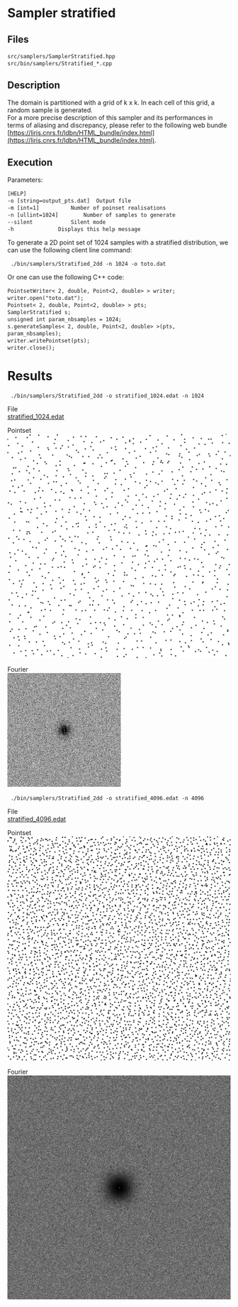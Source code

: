 # Sampler stratified


## Files

```
src/samplers/SamplerStratified.hpp  
src/bin/samplers/Stratified_*.cpp
```

## Description


The domain is partitioned with a grid of k x k. In each cell of this grid, a random sample is generated.  
For a more precise description of this sampler and its performances in terms of aliasing and discrepancy, please refer to the following web bundle [https://liris.cnrs.fr/ldbn/HTML_bundle/index.html](https://liris.cnrs.fr/ldbn/HTML_bundle/index.html).

## Execution


Parameters:  

	[HELP]
	-o [string=output_pts.dat]	Output file
	-m [int=1]			Number of poinset realisations
	-n [ullint=1024]		Number of samples to generate
	--silent 			Silent mode
	-h 				Displays this help message
			

To generate a 2D point set of 1024 samples with a stratified distribution, we can use the following client line command:

     ./bin/samplers/Stratified_2dd -n 1024 -o toto.dat 

Or one can use the following C++ code:

    
    PointsetWriter< 2, double, Point<2, double> > writer;
    writer.open("toto.dat");
    Pointset< 2, double, Point<2, double> > pts;
    SamplerStratified s;
    unsigned int param_nbsamples = 1024;
    s.generateSamples< 2, double, Point<2, double> >(pts, param_nbsamples);
    writer.writePointset(pts);
    writer.close();
    			

Results
=======

     ./bin/samplers/Stratified_2dd -o stratified_1024.edat -n 1024 

File  
[stratified_1024.edat](data/stratified/stratified_1024.edat)

Pointset  
[![](data/stratified/stratified_1024.png)](data/stratified/stratified_1024.png)

Fourier  
[![](data/stratified/stratified_1024_fourier.png)](data/stratified/stratified_1024_fourier.png)

     ./bin/samplers/Stratified_2dd -o stratified_4096.edat -n 4096 

File  
[stratified_4096.edat](data/stratified/stratified_4096.edat)

Pointset  
[![](data/stratified/stratified_4096.png)](data/stratified/stratified_4096.png)

Fourier  
[![](data/stratified/stratified_4096_fourier.png)](data/stratified/stratified_4096_fourier.png)
